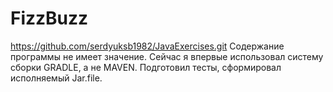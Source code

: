 # FizzBuzz
https://github.com/serdyuksb1982/JavaExercises.git
Содержание программы не имеет значение.
Сейчас я впервые использовал систему сборки GRADLE, а не MAVEN.
Подготовил тесты, сформировал исполняемый Jar.file.
